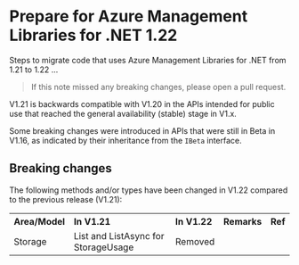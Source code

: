 # Prepare for Azure Management Libraries for .NET 1.22 #

Steps to migrate code that uses Azure Management Libraries for .NET from 1.21 to 1.22 ...

> If this note missed any breaking changes, please open a pull request.


V1.21 is backwards compatible with V1.20 in the APIs intended for public use that reached the general availability (stable) stage in V1.x. 

Some breaking changes were introduced in APIs that were still in Beta in V1.16, as indicated by their inheritance from the `IBeta` interface.


## Breaking changes

The following methods and/or types have been changed in V1.22 compared to the previous release (V1.21):

<table>
  <tr>
    <th align=left>Area/Model</th>
    <th align=left>In V1.21</th>
    <th align=left>In V1.22</th>
    <th align=left>Remarks</th>
    <th align=left>Ref</th>
  </tr>
    <tr>
    <td align=left>Storage</td>
    <td align=left>List and ListAsync for StorageUsage</td>
    <td align=left>Removed</td>
    <td align=left></td>
    <td align=left></th>
  </tr>
</table>